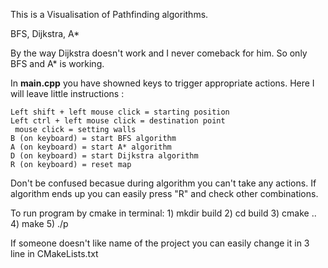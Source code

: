 This is a Visualisation of Pathfinding algorithms.

BFS, Dijkstra, A*

By the way Dijkstra doesn't work and I never comeback for him. So only BFS and A* is working.

In **main.cpp** you have showned keys to trigger appropriate actions. Here I will leave little instructions :

    Left shift + left mouse click = starting position
    Left ctrl + left mouse click = destination point
     mouse click = setting walls
    B (on keyboard) = start BFS algorithm
    A (on keyboard) = start A* algorithm
    D (on keyboard) = start Dijkstra algorithm
    R (on keyboard) = reset map

Don't be confused becasue during algorithm you can't take any actions. If algorithm ends up you can easily press "R" and check other combinations.

To run program by cmake in terminal:
    1) mkdir build
    2) cd build
    3) cmake ..
    4) make
    5) ./p

If someone doesn't like name of the project you can easily change it in 3 line in CMakeLists.txt